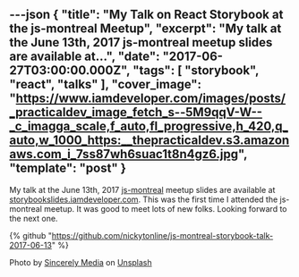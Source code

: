 ---json
{
  "title": "My Talk on React Storybook at the js-montreal Meetup",
  "excerpt": "My talk at the June 13th, 2017 js-montreal meetup slides are available at...",
  "date": "2017-06-27T03:00:00.000Z",
  "tags": [
    "storybook",
    "react",
    "talks"
  ],
  "cover_image": "https://www.iamdeveloper.com/images/posts/_practicaldev_image_fetch_s--5M9qqV-W--_c_imagga_scale,f_auto,fl_progressive,h_420,q_auto,w_1000_https:__thepracticaldev.s3.amazonaws.com_i_7ss87wh6suac1t8n4gz6.jpg",
  "template": "post"
}
---

My talk at the June 13th, 2017 [js-montreal](https://js-montreal.org/archive.html) meetup slides are available at [storybookslides.iamdeveloper.com](https://storybookslides.iamdeveloper.com). This was the first time I attended the js-montreal meetup. It was good to meet lots of new folks. Looking forward to the next one.

{% github "https://github.com/nickytonline/js-montreal-storybook-talk-2017-06-13" %}

Photo by [Sincerely Media](https://unsplash.com/@sincerelymedia?utm_source=unsplash&utm_medium=referral&utm_content=creditCopyText) on [Unsplash](https://unsplash.com/?utm_source=unsplash&utm_medium=referral&utm_content=creditCopyText)
